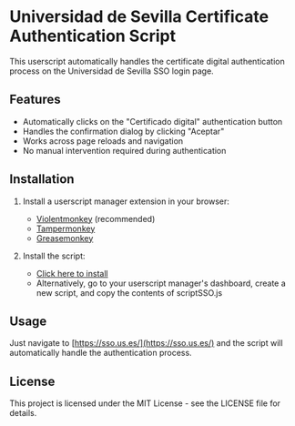 # Universidad de Sevilla Certificate Authentication Script

This userscript automatically handles the certificate digital authentication process on the Universidad de Sevilla SSO login page.

## Features

- Automatically clicks on the "Certificado digital" authentication button
- Handles the confirmation dialog by clicking "Aceptar"
- Works across page reloads and navigation
- No manual intervention required during authentication

## Installation

1. Install a userscript manager extension in your browser:
   - [Violentmonkey](https://violentmonkey.github.io/) (recommended)
   - [Tampermonkey](https://www.tampermonkey.net/)
   - [Greasemonkey](https://www.greasespot.net/)

2. Install the script:
   - [Click here to install](https://github.com/AlfEspadero/userscripts/raw/main/scriptSSO.js)
   - Alternatively, go to your userscript manager's dashboard, create a new script, and copy the contents of scriptSSO.js

## Usage

Just navigate to [https://sso.us.es/](https://sso.us.es/) and the script will automatically handle the authentication process.

## License

This project is licensed under the MIT License - see the LICENSE file for details.
